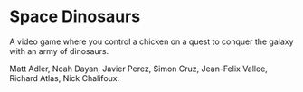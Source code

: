 Space Dinosaurs
===============

A video game where you control a chicken on a quest to conquer the galaxy with an army of dinosaurs.

Matt Adler, Noah Dayan, Javier Perez, Simon Cruz, Jean-Felix Vallee, Richard Atlas, Nick Chalifoux.
